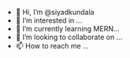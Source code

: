 - 👋 Hi, I’m @siyadkundala
- 👀 I’m interested in ...
- 🌱 I’m currently learning MERN...
- 💞️ I’m looking to collaborate on ...
- 📫 How to reach me ...

<!---
siyadkundala/siyadkundala is a ✨ special ✨ repository because its `README.md` (this file) appears on your GitHub profile.
You can click the Preview link to take a look at your changes.
--->

